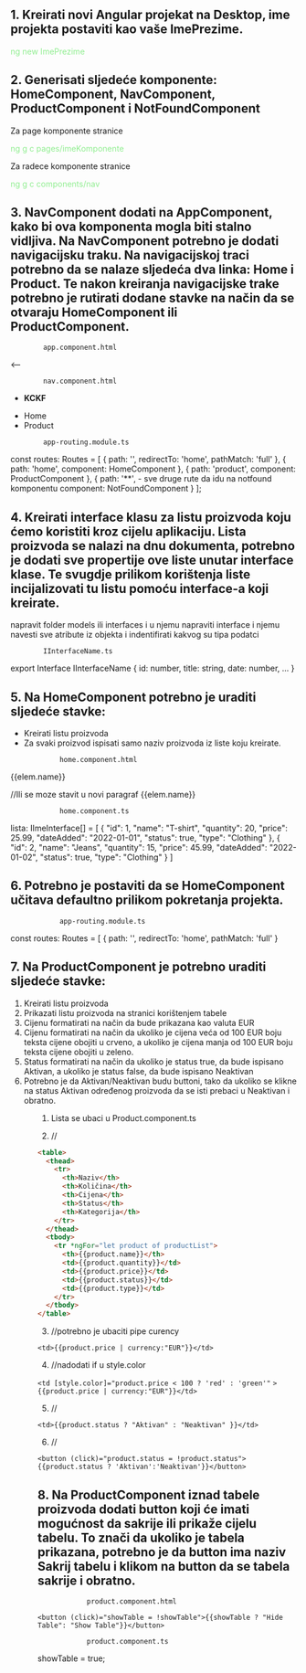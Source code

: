 <h2>1. Kreirati novi Angular projekat na Desktop, ime projekta postaviti kao vaše ImePrezime.</h2>

<p style="color:lightgreen;">ng new ImePrezime</p>

<h2>2. Generisati sljedeće komponente: HomeComponent, NavComponent, ProductComponent i NotFoundComponent</h2>

Za page komponente stranice
<p style="color:lightgreen;">ng g c pages/imeKomponente</p>

Za radece komponente stranice
<p style="color:lightgreen;">ng g c components/nav</p>


<h2>3. NavComponent dodati na AppComponent, kako bi ova komponenta mogla biti stalno vidljiva. Na NavComponent potrebno je dodati navigacijsku traku. Na navigacijskoj traci potrebno da se nalaze sljedeća dva linka: Home i Product. Te nakon kreiranja navigacijske trake potrebno je rutirati dodane stavke na način da se otvaraju HomeComponent ili ProductComponent.</h2>

            app.component.html

<app-nav></app-nav>   <--
<main class="container">
  <router-outlet></router-outlet>
</main>


            nav.component.html

<nav>
    <ul>
        <li><strong>KCKF</strong></li>
    </ul>
    <ul>
        <li><a [routerLink]="'home'">Home</a></li>
        <li><a [routerLink]="'product'">Product</a></li>
    </ul>
</nav>


            app-routing.module.ts

const routes: Routes = [
  {
    path: '',
    redirectTo: 'home',
    pathMatch: 'full'
  },
  {
    path: 'home', 
    component: HomeComponent
  },
  {
    path: 'product',
    component: ProductComponent
  },
  {
    path: '**', - sve druge rute da idu na notfound komponentu
    component: NotFoundComponent
  }
];


<h2>4. Kreirati interface klasu za listu proizvoda koju ćemo koristiti kroz cijelu aplikaciju. Lista proizvoda se nalazi na dnu dokumenta, potrebno je dodati sve propertije ove liste unutar interface klase. Te svugdje prilikom korištenja liste incijalizovati tu listu pomoću interface-a koji kreirate.</h2>

napravit folder models ili interfaces i u njemu napraviti interface i njemu navesti sve atribute iz objekta i indentifirati kakvog
su tipa podatci

            IInterfaceName.ts

export Interface IInterfaceName {
    id: number,
    title: string,
    date: number,
    ...
}

<h2>5. Na HomeComponent potrebno je uraditi sljedeće stavke:</h2>
<ul>
    <li>Kreirati listu proizvoda</li>
    <li>Za svaki proizvod ispisati samo naziv proizvoda iz liste koju kreirate.</li>
</ul>

                home.component.html

<div>
    <article *ngFor="let elem of productList">{{elem.name}}</article>
</div>

//Ili se moze stavit u novi paragraf {{elem.name}}

                home.component.ts

lista: IImeInterface[] = [
    {
        "id": 1,
        "name": "T-shirt",
        "quantity": 20,
        "price": 25.99,
        "dateAdded": "2022-01-01",
        "status": true,
        "type": "Clothing"
    },
    {
        "id": 2,
        "name": "Jeans",
        "quantity": 15,
        "price": 45.99,
        "dateAdded": "2022-01-02",
        "status": true,
        "type": "Clothing"
    }
]

<h2>6. Potrebno je postaviti da se HomeComponent učitava defaultno prilikom pokretanja projekta.</h2>

                app-routing.module.ts

const routes: Routes = [
  {
    path: '',
    redirectTo: 'home',
    pathMatch: 'full'
  }

<h2>7. Na ProductComponent je potrebno uraditi sljedeće stavke:</h2>
<ol>
<li>Kreirati listu proizvoda</li>
<li>Prikazati listu proizvoda na stranici korištenjem tabele</li>
<li>Cijenu formatirati na način da bude prikazana kao valuta EUR</li>
<li>Cijenu formatirati na način da ukoliko je cijena veća od 100 EUR boju teksta cijene obojiti u crveno, a ukoliko je cijena manja od 100 EUR boju teksta cijene obojiti u zeleno.</li>
<li>Status formatirati na način da ukoliko je status true, da bude ispisano Aktivan, a ukoliko je status false, da bude ispisano Neaktivan</li>
<li>Potrebno je da Aktivan/Neaktivan budu buttoni, tako da ukoliko se klikne na status Aktivan određenog proizvoda da se isti prebaci u Neaktivan i obratno.</li>
<ol>

1. Lista se ubaci u Product.component.ts

2. //

```html
<table>
  <thead>
    <tr>
      <th>Naziv</th>
      <th>Količina</th>
      <th>Cijena</th>
      <th>Status</th>
      <th>Kategorija</th>
    </tr>
  </thead>
  <tbody>
    <tr *ngFor="let product of productList">
      <th>{{product.name}}</th>
      <td>{{product.quantity}}</td>
      <td>{{product.price}}</td>
      <td>{{product.status}}</td>
      <td>{{product.type}}</td>
    </tr>
  </tbody>
</table>
```


3. //potrebno je ubaciti pipe curency

```<td>{{product.price | currency:"EUR"}}</td>```


4. //nadodati if u style.color

```<td [style.color]="product.price < 100 ? 'red' : 'green'"```
```>{{product.price | currency:"EUR"}}</td>```


5. //

```<td>{{product.status ? "Aktivan" : "Neaktivan" }}</td>```


6. //

```<button (click)="product.status = !product.status">{{product.status ? 'Aktivan':'Neaktivan'}}</button>```


<h2>8. Na ProductComponent iznad tabele proizvoda dodati button koji će imati mogućnost da sakrije ili prikaže cijelu tabelu. To znači da ukoliko je tabela prikazana, potrebno je da button ima naziv Sakrij tabelu i klikom na button da se tabela sakrije i obratno.</h2>

                product.component.html

```<button (click)="showTable = !showTable">{{showTable ? "Hide Table": "Show Table"}}</button>```

                product.component.ts

showTable = true;




